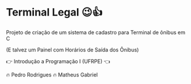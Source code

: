 # Terminal Legal :wink::+1:

Projeto de criação de um sistema de cadastro para Terminal de ônibus em C

(E talvez um Painel com Horários de Saída dos Ônibus)

:point_right: Introdução a Programação I (UFRPE) :point_left:

:fire:  Pedro Rodrigues  :fire:  Matheus Gabriel

